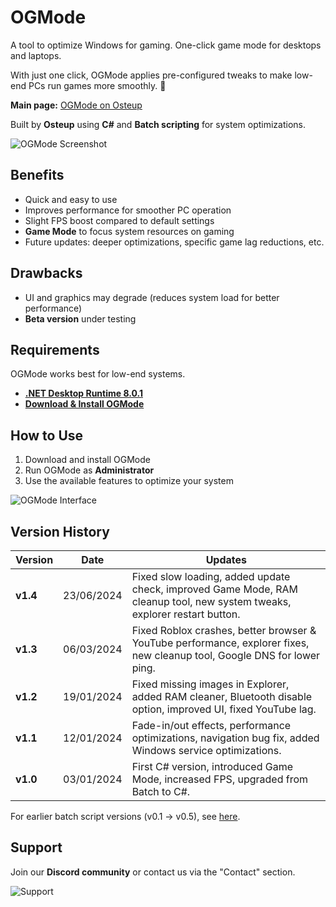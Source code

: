 # OGMode
A tool to optimize Windows for gaming. One-click game mode for desktops and laptops.

With just one click, OGMode applies pre-configured tweaks to make low-end PCs run games more smoothly. 🚀

**Main page:** [OGMode on Osteup](https://osteup.com/ogmode/)

Built by **Osteup** using **C#** and **Batch scripting** for system optimizations.

![OGMode Screenshot](https://github.com/SiroCandy06/OGMode/assets/101639160/e50f465b-47b9-4b1a-9c4d-c6fdafaff1c5)

## Benefits
- Quick and easy to use
- Improves performance for smoother PC operation
- Slight FPS boost compared to default settings
- **Game Mode** to focus system resources on gaming
- Future updates: deeper optimizations, specific game lag reductions, etc.

## Drawbacks
- UI and graphics may degrade (reduces system load for better performance)
- **Beta version** under testing

## Requirements
OGMode works best for low-end systems.
- **[.NET Desktop Runtime 8.0.1](https://dotnet.microsoft.com/en-us/download/dotnet/8.0)**
- **[Download & Install OGMode](https://github.com/SiroCandy06/OGMode/releases)**

## How to Use
1. Download and install OGMode
2. Run OGMode as **Administrator**
3. Use the available features to optimize your system

![OGMode Interface](https://github.com/SiroCandy06/OGMode/assets/101639160/445d2bcc-2220-4553-bc5f-73528130fd8f)

## Version History
| Version  | Date       | Updates |
|----------|------------|-----------------------------------------------------------------------------------------------------------------------------------|
| **v1.4** | 23/06/2024 | Fixed slow loading, added update check, improved Game Mode, RAM cleanup tool, new system tweaks, explorer restart button. |
| **v1.3** | 06/03/2024 | Fixed Roblox crashes, better browser & YouTube performance, explorer fixes, new cleanup tool, Google DNS for lower ping. |
| **v1.2** | 19/01/2024 | Fixed missing images in Explorer, added RAM cleaner, Bluetooth disable option, improved UI, fixed YouTube lag. |
| **v1.1** | 12/01/2024 | Fade-in/out effects, performance optimizations, navigation bug fix, added Windows service optimizations. |
| **v1.0** | 03/01/2024 | First C# version, introduced Game Mode, increased FPS, upgraded from Batch to C#. |

For earlier batch script versions (v0.1 -> v0.5), see [here](https://osteup.com/tool-ogmode-fix-lag-windows-toi-uu-hoa-may-tinh/).

## Support
Join our **Discord community** or contact us via the "Contact" section.

![Support](https://github.com/SiroCandy06/OGMode/assets/101639160/504aeffc-4e15-4d63-8c31-ceeec8c700fe)
